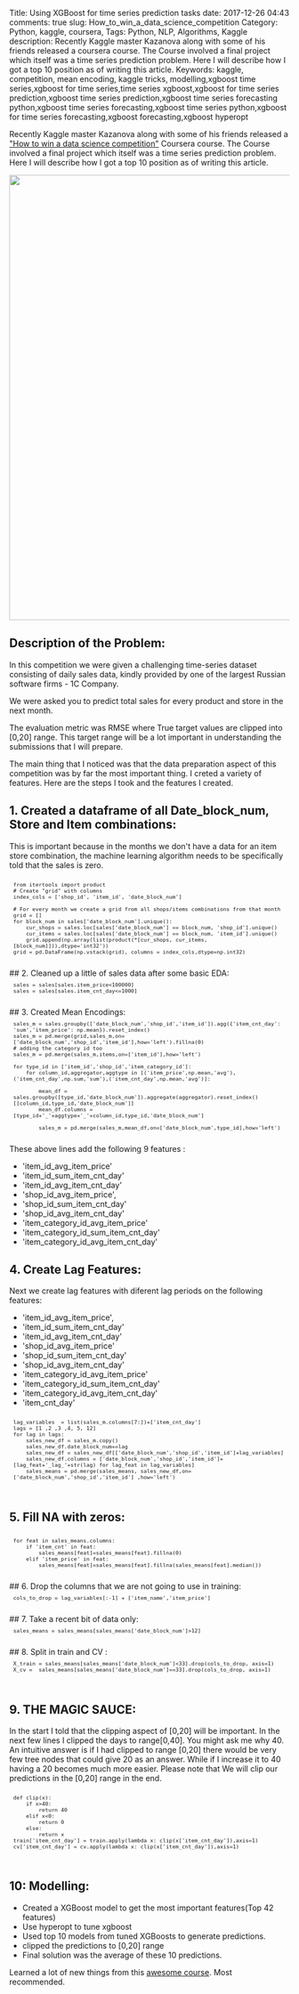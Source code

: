 Title: Using XGBoost for time series prediction tasks
date:  2017-12-26 04:43
comments: true
slug: How_to_win_a_data_science_competition
Category: Python, kaggle, coursera,
Tags: Python, NLP, Algorithms, Kaggle
description: Recently Kaggle master Kazanova along with some of his friends released a coursera course. The Course involved a final project which itself was a time series prediction problem. Here I will describe how I got a top 10 position as of writing this article.
Keywords: kaggle, competition, mean encoding, kaggle tricks, modelling,xgboost time series,xgboost for time series,time series xgboost,xgboost for time series prediction,xgboost time series prediction,xgboost time series forecasting python,xgboost time series forecasting,xgboost time series python,xgboost for time series forecasting,xgboost forecasting,xgboost hyperopt

Recently Kaggle master Kazanova along with some of his friends released a ["How to win a data science competition"](https://www.coursera.org/specializations/aml?siteID=lVarvwc5BD0-BShznKdc3CUauhfsM7_8xw&utm_content=2&utm_medium=partners&utm_source=linkshare&utm_campaign=lVarvwc5BD0) Coursera course. The Course involved a final project which itself was a time series prediction problem. Here I will describe how I got a top 10 position as of writing this article.

<div style="margin-top: 9px; margin-bottom: 10px;">
<center><img src="/images/lboard.png"  height="800" width="600" ></center>
</div>

## Description of the Problem:

In this competition we were given a challenging time-series dataset consisting of daily sales data, kindly provided by one of the largest Russian software firms - 1C Company.

We were asked you to predict total sales for every product and store in the next month.

The evaluation metric was RMSE where True target values are clipped into [0,20] range. This target range will be a lot important in understanding the submissions that I will prepare.

The main thing that I noticed was that the data preparation aspect of this competition was by far the most important thing. I creted a variety of features. Here are the steps I took and the features I created.

## 1. Created a dataframe of all Date_block_num, Store and  Item combinations:

This is important because in the months we don't have a data for an item store combination, the machine learning algorithm needs to be specifically told that the sales is zero.

<pre style="font-size:80%; padding:7px; margin:0em;">
<code class="python">from itertools import product
# Create "grid" with columns
index_cols = ['shop_id', 'item_id', 'date_block_num']

# For every month we create a grid from all shops/items combinations from that month
grid = []
for block_num in sales['date_block_num'].unique():
    cur_shops = sales.loc[sales['date_block_num'] == block_num, 'shop_id'].unique()
    cur_items = sales.loc[sales['date_block_num'] == block_num, 'item_id'].unique()
    grid.append(np.array(list(product(*[cur_shops, cur_items, [block_num]])),dtype='int32'))
grid = pd.DataFrame(np.vstack(grid), columns = index_cols,dtype=np.int32)
</code></pre>
<br>
## 2. Cleaned up a little of sales data after some basic EDA:

<pre style="font-size:80%; padding:7px; margin:0em;">
<code class="python">sales = sales[sales.item_price<100000]
sales = sales[sales.item_cnt_day<=1000]
</code></pre>
<br>
## 3. Created Mean Encodings:

<pre style="font-size:80%; padding:7px; margin:0em;">
<code class="python">sales_m = sales.groupby(['date_block_num','shop_id','item_id']).agg({'item_cnt_day': 'sum','item_price': np.mean}).reset_index()
sales_m = pd.merge(grid,sales_m,on=['date_block_num','shop_id','item_id'],how='left').fillna(0)
# adding the category id too
sales_m = pd.merge(sales_m,items,on=['item_id'],how='left')

for type_id in ['item_id','shop_id','item_category_id']:
    for column_id,aggregator,aggtype in [('item_price',np.mean,'avg'),('item_cnt_day',np.sum,'sum'),('item_cnt_day',np.mean,'avg')]:

        mean_df = sales.groupby([type_id,'date_block_num']).aggregate(aggregator).reset_index()[[column_id,type_id,'date_block_num']]
        mean_df.columns = [type_id+'_'+aggtype+'_'+column_id,type_id,'date_block_num']

        sales_m = pd.merge(sales_m,mean_df,on=['date_block_num',type_id],how='left')
</code></pre>
<br>
These above lines add the following 9 features :

- 'item_id_avg_item_price'
- 'item_id_sum_item_cnt_day'
- 'item_id_avg_item_cnt_day'
- 'shop_id_avg_item_price',
- 'shop_id_sum_item_cnt_day'
- 'shop_id_avg_item_cnt_day'
- 'item_category_id_avg_item_price'
- 'item_category_id_sum_item_cnt_day'
- 'item_category_id_avg_item_cnt_day'

## 4. Create Lag Features:

Next we create lag features with diferent lag periods on the following features:

- 'item_id_avg_item_price',
- 'item_id_sum_item_cnt_day'
- 'item_id_avg_item_cnt_day'
- 'shop_id_avg_item_price'
- 'shop_id_sum_item_cnt_day'
- 'shop_id_avg_item_cnt_day'
- 'item_category_id_avg_item_price'
- 'item_category_id_sum_item_cnt_day'
- 'item_category_id_avg_item_cnt_day'
- 'item_cnt_day'


<pre style="font-size:80%; padding:7px; margin:0em;">
<code class="python">lag_variables  = list(sales_m.columns[7:])+['item_cnt_day']
lags = [1 ,2 ,3 ,4, 5, 12]
for lag in lags:
    sales_new_df = sales_m.copy()
    sales_new_df.date_block_num+=lag
    sales_new_df = sales_new_df[['date_block_num','shop_id','item_id']+lag_variables]
    sales_new_df.columns = ['date_block_num','shop_id','item_id']+ [lag_feat+'_lag_'+str(lag) for lag_feat in lag_variables]
    sales_means = pd.merge(sales_means, sales_new_df,on=['date_block_num','shop_id','item_id'] ,how='left')
</code></pre>
<br>

## 5. Fill NA with zeros:

<pre style="font-size:80%; padding:7px; margin:0em;">
<code class="python">for feat in sales_means.columns:
    if 'item_cnt' in feat:
        sales_means[feat]=sales_means[feat].fillna(0)
    elif 'item_price' in feat:
        sales_means[feat]=sales_means[feat].fillna(sales_means[feat].median())
</code></pre>
<br>
## 6. Drop the columns that we are not going to use in training:

<pre style="font-size:80%; padding:7px; margin:0em;">
<code class="python">cols_to_drop = lag_variables[:-1] + ['item_name','item_price']
</code></pre>
<br>
## 7. Take a recent bit of data only:

<pre style="font-size:80%; padding:7px; margin:0em;">
<code class="python">sales_means = sales_means[sales_means['date_block_num']>12]
</code></pre>
<br>
## 8. Split in train and CV :

<pre style="font-size:80%; padding:7px; margin:0em;">
<code class="python">X_train = sales_means[sales_means['date_block_num']<33].drop(cols_to_drop, axis=1)
X_cv =  sales_means[sales_means['date_block_num']==33].drop(cols_to_drop, axis=1)
</code></pre>
<br>

## 9. THE MAGIC SAUCE:

In the start I told that the clipping aspect of [0,20] will be important.
In the next few lines I clipped the days to range[0,40]. You might ask me why 40. An intuitive answer is if I had clipped to range [0,20] there would be very few tree nodes that could give 20 as an answer. While if I increase it to 40 having a 20 becomes much more easier. Please note that We will clip our predictions in the [0,20] range in the end.

<pre style="font-size:80%; padding:7px; margin:0em;">
<code class="python">def clip(x):
    if x>40:
        return 40
    elif x<0:
        return 0
    else:
        return x
train['item_cnt_day'] = train.apply(lambda x: clip(x['item_cnt_day']),axis=1)
cv['item_cnt_day'] = cv.apply(lambda x: clip(x['item_cnt_day']),axis=1)
</code></pre>
<br>

## 10: Modelling:

- Created a XGBoost model to get the most important features(Top 42 features)
- Use hyperopt to tune xgboost
- Used top 10 models from tuned XGBoosts to generate predictions.
- clipped the predictions to [0,20] range
- Final solution was the average of these 10 predictions.


Learned a lot of new things from this [awesome course](https://www.coursera.org/specializations/aml?siteID=lVarvwc5BD0-BShznKdc3CUauhfsM7_8xw&utm_content=2&utm_medium=partners&utm_source=linkshare&utm_campaign=lVarvwc5BD0). Most recommended.
